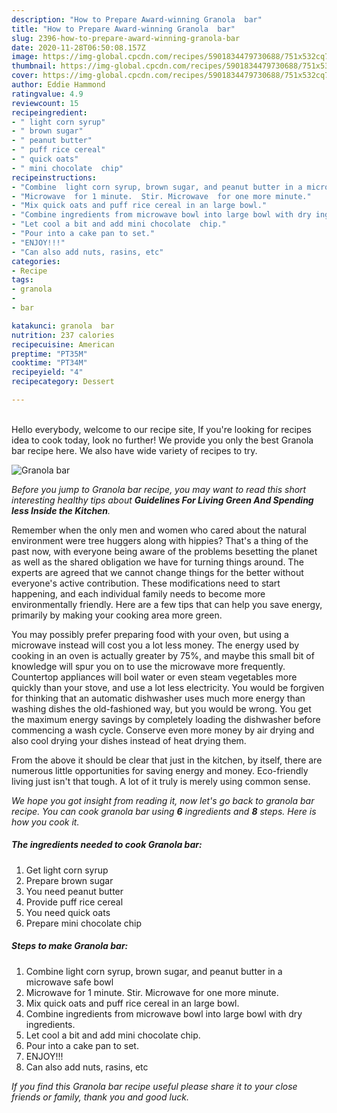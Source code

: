 ```yaml
---
description: "How to Prepare Award-winning Granola  bar"
title: "How to Prepare Award-winning Granola  bar"
slug: 2396-how-to-prepare-award-winning-granola-bar
date: 2020-11-28T06:50:08.157Z
image: https://img-global.cpcdn.com/recipes/5901834479730688/751x532cq70/granola-bar-recipe-main-photo.jpg
thumbnail: https://img-global.cpcdn.com/recipes/5901834479730688/751x532cq70/granola-bar-recipe-main-photo.jpg
cover: https://img-global.cpcdn.com/recipes/5901834479730688/751x532cq70/granola-bar-recipe-main-photo.jpg
author: Eddie Hammond
ratingvalue: 4.9
reviewcount: 15
recipeingredient:
- " light corn syrup"
- " brown sugar"
- " peanut butter"
- " puff rice cereal"
- " quick oats"
- " mini chocolate  chip"
recipeinstructions:
- "Combine  light corn syrup, brown sugar, and peanut butter in a microwave safe bowl"
- "Microwave  for 1 minute.  Stir. Microwave  for one more minute."
- "Mix quick oats and puff rice cereal in an large bowl."
- "Combine ingredients from microwave bowl into large bowl with dry ingredients."
- "Let cool a bit and add mini chocolate  chip."
- "Pour into a cake pan to set."
- "ENJOY!!!"
- "Can also add nuts, rasins, etc"
categories:
- Recipe
tags:
- granola
- 
- bar

katakunci: granola  bar 
nutrition: 237 calories
recipecuisine: American
preptime: "PT35M"
cooktime: "PT34M"
recipeyield: "4"
recipecategory: Dessert

---
```

<br>
Hello everybody, welcome to our recipe site, If you're looking for recipes idea to cook today, look no further! We provide you only the best Granola  bar recipe here. We also have wide variety of recipes to try.
<br>


![Granola  bar](https://img-global.cpcdn.com/recipes/5901834479730688/751x532cq70/granola-bar-recipe-main-photo.jpg)

<i>Before you jump to Granola  bar recipe, you may want to read this short interesting healthy tips about 
<strong>Guidelines For Living Green And Spending less Inside the Kitchen</strong>.</i>
</br>

Remember when the only men and women who cared about the natural environment were tree huggers along with hippies? That's a thing of the past now, with everyone being aware of the problems besetting the planet as well as the shared obligation we have for turning things around. The experts are agreed that we cannot change things for the better without everyone's active contribution. These modifications need to start happening, and each individual family needs to become more environmentally friendly. Here are a few tips that can help you save energy, primarily by making your cooking area more green.

You may possibly prefer preparing food with your oven, but using a microwave instead will cost you a lot less money. The energy used by cooking in an oven is actually greater by 75%, and maybe this small bit of knowledge will spur you on to use the microwave more frequently. Countertop appliances will boil water or even steam vegetables more quickly than your stove, and use a lot less electricity. You would be forgiven for thinking that an automatic dishwasher uses much more energy than washing dishes the old-fashioned way, but you would be wrong. You get the maximum energy savings by completely loading the dishwasher before commencing a wash cycle. Conserve even more money by air drying and also cool drying your dishes instead of heat drying them.

From the above it should be clear that just in the kitchen, by itself, there are numerous little opportunities for saving energy and money. Eco-friendly living just isn't that tough. A lot of it truly is merely using common sense.


<i>We hope you got insight from reading it, now let's go back to granola  bar recipe. You can cook granola  bar using <strong>6</strong> ingredients and <strong>8</strong> steps. Here is how you cook it.
</i>

##### The ingredients needed to cook Granola  bar:

1. Get  light corn syrup
1. Prepare  brown sugar
1. You need  peanut butter
1. Provide  puff rice cereal
1. You need  quick oats
1. Prepare  mini chocolate  chip


##### Steps to make Granola  bar:

1. Combine  light corn syrup, brown sugar, and peanut butter in a microwave safe bowl
1. Microwave  for 1 minute.  Stir. Microwave  for one more minute.
1. Mix quick oats and puff rice cereal in an large bowl.
1. Combine ingredients from microwave bowl into large bowl with dry ingredients.
1. Let cool a bit and add mini chocolate  chip.
1. Pour into a cake pan to set.
1. ENJOY!!!
1. Can also add nuts, rasins, etc


<i>If you find this Granola  bar recipe useful please share it to your close friends or family, thank you and good luck.</i>
